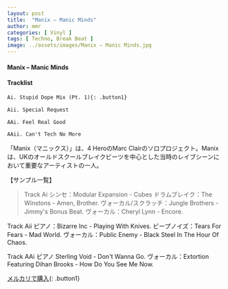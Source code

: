 ```yaml
---
layout: post
title:  "Manix – Manic Minds"
author: mmr
categories: [ Vinyl ]
tags: [ Techno, Break Beat ]
image: ../assets/images/Manix – Manic Minds.jpg
---
```


#### Manix – Manic Minds

#### Tracklist
```md
Ai. Stupid Dope Mix (Pt. 1){: .button1}

Aii. Special Request

AAi. Feel Real Good

AAii. Can't Tech No More
```

「Manix（マニックス）」は、4 HeroのMarc Clairのソロプロジェクト。Manixは、UKのオールドスクールブレイクビーツを中心とした当時のレイブシーンにおいて重要なアーティストの一人。

【サンプル一覧】
>Track Ai
シンセ：Modular Expansion - Cubes
ドラムブレイク：The Winstons - Amen, Brother.
ヴォーカル/スクラッチ：Jungle Brothers - Jimmy's Bonus Beat.
ヴォーカル：Cheryl Lynn - Encore.

Track Aii
ピアノ：Bizarre Inc - Playing With Knives.
ビープノイズ：Tears For Fears - Mad World.
ヴォーカル：Public Enemy - Black Steel In The Hour Of Chaos.

Track AAi
ピアノ Sterling Void - Don't Wanna Go.
ヴォーカル：Extortion Featuring Dihan Brooks - How Do You See Me Now.


[メルカリで購入](https://jp.mercari.com/item/m19039475534){: .button1}


